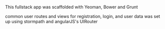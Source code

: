 This fullstack app was scaffolded with Yeoman, Bower and Grunt

common user routes and views for registration, login, and user data was set up using stormpath and angularJS's UIRouter
